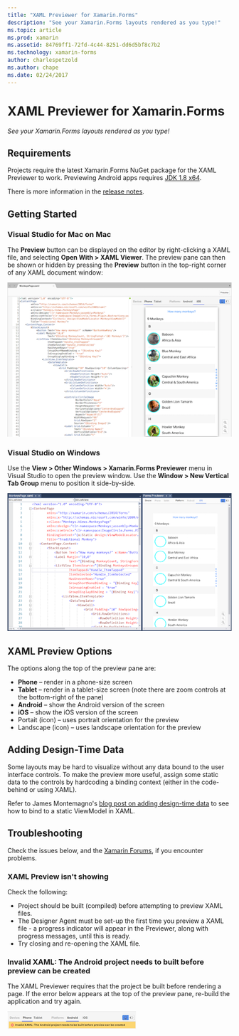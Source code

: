 ```yaml
---
title: "XAML Previewer for Xamarin.Forms"
description: "See your Xamarin.Forms layouts rendered as you type!"
ms.topic: article
ms.prod: xamarin
ms.assetid: 84769ff1-72fd-4c44-8251-dd6d5bf8c7b2
ms.technology: xamarin-forms
author: charlespetzold
ms.author: chape
ms.date: 02/24/2017
---
```


# XAML Previewer for Xamarin.Forms

_See your Xamarin.Forms layouts rendered as you type!_

## Requirements

Projects require the latest Xamarin.Forms NuGet package for the XAML Previewer to work. Previewing Android apps requires [JDK 1.8 x64](http://www.oracle.com/technetwork/java/javase/downloads/jdk8-downloads-2133151.html).

There is more information in the [release notes](https://developer.xamarin.com/releases/studio/xamarin.studio_6.2/xamarin.studio_6.2/#Xamarin_Forms_Previewer).

## Getting Started

### Visual Studio for Mac on Mac

The **Preview** button can be displayed on the editor by right-clicking a XAML file, and selecting **Open With > XAML Viewer**. The preview pane can then be shown or hidden by pressing the **Preview** button in the top-right corner of any XAML document window:

[![ListView control preview in Visual Studio for Mac](xaml-previewer-images/xamlp-list-sml.png "Forms Previewer in Visual Studio for Mac")](xaml-previewer-images/xamlp-list.png#lightbox "Forms Previewer in Visual Studio for Mac")

### Visual Studio on Windows

Use the **View > Other Windows > Xamarin.Forms Previewer** menu in Visual Studio
to open the preview window. Use the **Window > New Vertical Tab Group**
menu to position it side-by-side.

[![ListView control preview in Visual Studio](xaml-previewer-images/xamlp-list-vs-sml.png "Forms Previewer in Visual Studio")](xaml-previewer-images/xamlp-list-vs.png#lightbox "Forms Previewer in Visual Studio")

## XAML Preview Options

The options along the top of the preview pane are:

* **Phone** – render in a phone-size screen
* **Tablet** – render in a tablet-size screen (note there are zoom controls at the bottom-right of the pane)
* **Android** – show the Android version of the screen
* **iOS** – show the iOS version of the screen
* Portait (icon) – uses portrait orientation for the preview
* Landscape (icon) – uses landscape orientation for the preview

## Adding Design-Time Data

Some layouts may be hard to visualize without any data bound to the user interface
controls. To make the preview more useful, assign some static data to the
controls by hardcoding a binding context (either in the code-behind or using XAML).

Refer to James Montemagno's [blog post on adding design-time data](http://motzcod.es/post/143702671962/xamarinforms-xaml-previewer-design-time-data)
to see how to bind to a static ViewModel in XAML.

## Troubleshooting

Check the issues below, and the [Xamarin Forums](https://forums.xamarin.com/categories/xamarin-forms),
if you encounter problems.

### XAML Preview isn't showing

Check the following:

* Project should be built (compiled) before attempting to preview XAML files.
* The Designer Agent must be set-up the first time you preview a XAML file - a progress indicator will appear in the Previewer, along with progress messages, until this is ready.
* Try closing and re-opening the XAML file.

### Invalid XAML: The Android project needs to built before preview can be created

The XAML Previewer requires that the project be built before rendering a page.
If the error below appears at the top of the preview pane, re-build the
application and try again.

![Error message: project must be built first](xaml-previewer-images/error-not-built-sml.png "Error message: Rebuild the project")
